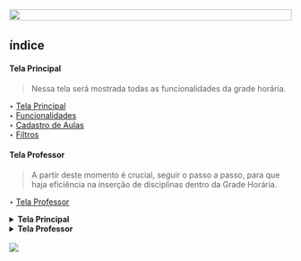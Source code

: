 <html>
<head><meta charset="UTF-8">
    <meta name="viewport" content="width=device-width, initial-scale=1.0"> </head>

<body>
<div align = "center">
<img src = "images/banner_manual.png" height=50% width = 100%></div>

## índice

#### Tela Principal

 > Nessa tela será mostrada todas as funcionalidades da grade horária.

‣ [Tela Principal](#tela-principal)<br>
‣ [Funcionalidades](#funcionalidades-da-tela)<br>
‣ [Cadastro de Aulas](#cadastrar-nova-aula)<br>
‣ [Filtros](#filtros)

#### Tela Professor

> A partir deste momento é crucial, seguir o passo a passo, para que haja eficiência na inserção de disciplinas dentro da Grade Horária.

‣ [Tela Professor](#tela-professor)

<details>

<summary><strong>Tela Principal</strong></summary>

## Tela Principal

Ao abrir a aplicação, vai ser apresentada tela "Grade Horária", sendo possível definir os horários para as disciplinas de determinados cursos.

 Veja a imagem a seguir: 

<br>

<img src = "images/telaPrincipal.png" width = 60%>

### Funcionalidades da Tela

### Cadastrar nova aula

**1 - Clique no botão "Adicionar Aula", como mostrado na imagem a seguir:**
<br>

<img src = "images/CadastrarAula.png" width = 60%>

<br>

 **2 - Abrirá uma nova tela, na qual você deve definir o curso, disciplina, dia da semana e horário.**

<br>

 <img src = "images/adicionarDadosAula.png" width = 40%>

<br>

 **3 - Logo após, preencher os campos, clique no botão "Cadastrar Aula"**

<br>

 <img src = "images/botaoCadastrar.png" width = 40%>

***OBSERVAÇÃO:*** **Caso os campos não sejam preenchidos e o botão "Cadastrar Aula" seja acionado,<br> uma tela de alerta será exibida.**

 <img src = "images/error.png" width = 40%>

<br>

**4 - As aulas cadastradas serão exibidas dentro da tabela principal.**

<br>

 <img src = "images/telaPrincipalTabela.png" width = 60%>


### Filtros 

 **1 - Caso queira adicionar filtros a tabela, existem alguns botões que possibilitam essa função.**

  <br>

  <img src = "images/telaPrincipalFiltro.png" width = 60%>

  ***OBSERVAÇÃO:*** **Necessário que todos os filtros estejam preenchidos para que aplicação funcione.**

</details>

<details>

<summary><strong>Tela Professor</strong></summary>

## Tela Professor

- Para se direcionar a tela do professor, selecione no menu a opção "professores".

Veja a imagem a seguir:

<img src = "images/IrParaProfessor.png" width = 60%>

- ***Abrirá em seu computador a seguinte tela:***

<img src = "images/TelaProfessor.png" width = 60%>

### Funcionalidades da tela:

### Cadastrar Professor

***1 - Clique em "Adicionar professor"***

<img src = "images/adicionarDadosProfessor.png" width = 60%><br>

***2 - Preencha os campos "Nome" e "Email". Após Clique em "Cadastrar"***

<img src = "images/AdicionandoProfessor.png" width = 60%><br>

### Deletar Professor

***1 - Selecione a linha que está o professor que desejas deletar***

***2 - Clique em "Deletar"***

<img src = "images/deletarProfessor.png" width = 60%><br>

***OBSERVAÇÃO:*** Sempre selecione a linha, caso contrário mostrará um erro. Veja a imagem a seguir:

<img src = "images/selecionarLinhaDeletar.png" width = 40%><br>

***3 - Confirme sobre sua decisão***

<img src = "images/confirmacaoDeletar.png" width = 40%><br>

### Atualiizar Professor

***1 - Selecione a linha que está o professor que desejas atualiizar***

***2 - Clique em "Atualizar"***

<img src = "images/atualizar.png" width = 60%><br>

***OBSERVAÇÃO:*** Sempre selecione a linha, caso contrário mostrará um erro. Veja a imagem a seguir:

<img src = "images/erroAtualizar.png" width = 40%><br>

***3 - Logo após abrirá uma nova janela, preencha os campos e clique em "Atualizar"***

<img src = "images/AtualizaProfessor.png" width = 40%><br>

### Filtrar Tabela

***1 - Clique em Filtro***

***2 - Selecione o nome que desejas filtrar***

***3 - Clique em "Filtrar"***

***4 - Quer finalizar a filtragem, clique em "Remover Filtro"***

<img src = "images/filtrar.png" width = 60%><br>

</details>

<br>

<img src = "images/rodape.png" >

<img>
</body>
</html>
